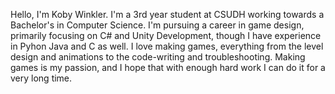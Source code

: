 Hello, I'm Koby Winkler.
I'm a 3rd year student at CSUDH working towards a Bachelor's in Computer Science.
I'm pursuing a career in game design, primarily focusing on C# and Unity Development, though
I have experience in Pyhon Java and C as well.
I love making games, everything from the level design and animations to the code-writing and troubleshooting.
Making games is my passion, and I hope that with enough hard work I can do it for a very long time.

<!---
KobyWan17/KobyWan17 is a ✨ special ✨ repository because its `README.md` (this file) appears on your GitHub profile.
You can click the Preview link to take a look at your changes.
--->
